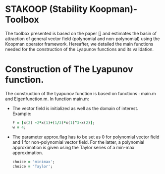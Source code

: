 # STAKOOP (Stability Koopman)-Toolbox
The toolbox presented is based on the paper [] and estimates the basin of attraction of general vector field (polynomial and non-polynomial) using the Koopman operator framework. Hereafter, we detailed the main functions needed for the construction of the Lyapunov functions and its validation. 

# Construction of The Lyapunov function. 
The construction of the Lyapunov function is based on functions : main.m and Eigenfunction.m. In function main.m: 
- The vector field is initialized as well as the domain of interest.\
  Example:  
  ```ruby
  F = [x(2) -2*x(1)+(1/3)*x(1)^3-x(2)];
  w = 4;
  ```
- The parameter approx.flag has to be set as 0 for polynomial vector field and 1 for non-polynomial vector field. For the latter, a polynomial approximation is given using the Taylor series of a min-max approximation.
  ```ruby
  choice = 'minimax';
  choice = 'Taylor';
  ```

